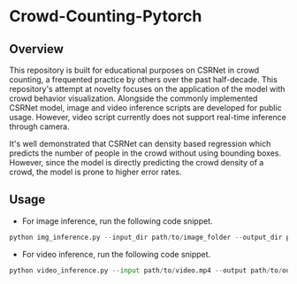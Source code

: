 # Crowd-Counting-Pytorch

## Overview
This repository is built for educational purposes on CSRNet in crowd counting, a frequented practice by others over the past half-decade. This repository's attempt at novelty focuses on the application of the model with crowd behavior visualization. Alongside the commonly implemented CSRNet model, image and video inference scripts are developed for public usage. However, video script currently does not support real-time inference through camera.

It's well demonstrated that CSRNet can density based regression which predicts the number of people in the crowd without using bounding boxes. However, since the model is directly predicting the crowd density of a crowd, the model is prone to higher error rates. 

## Usage
- For image inference, run the following code snippet.

```python
python img_inference.py --input_dir path/to/image_folder --output_dir path/to/output_folder --model_pth path/to/model_pth
```

- For video inference, run the following code snippet.

```python
python video_inference.py --input path/to/video.mp4 --output path/to/output.mp4 --model_pth path/to/model_pth
```